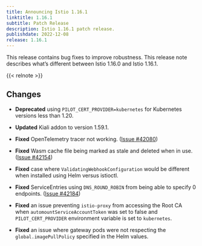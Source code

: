 ```yaml
---
title: Announcing Istio 1.16.1
linktitle: 1.16.1
subtitle: Patch Release
description: Istio 1.16.1 patch release.
publishdate: 2022-12-08
release: 1.16.1
---
```


This release contains bug fixes to improve robustness. This release note describes what’s different between Istio 1.16.0 and Istio 1.16.1.

{{< relnote >}}

## Changes

- **Deprecated** using `PILOT_CERT_PROVIDER=kubernetes` for Kubernetes versions less than 1.20.

- **Updated** Kiali addon to version 1.59.1.

- **Fixed** OpenTelemetry tracer not working. ([Issue #42080](https://github.com/istio/istio/issues/42080))

- **Fixed** Wasm cache file being marked as stale and deleted when in use. ([Issue #42154](https://github.com/istio/istio/issues/42154))

- **Fixed** case where `ValidatingWebhookConfiguration` would be different when installed using Helm versus istioctl.

- **Fixed** ServiceEntries using `DNS_ROUND_ROBIN` from being able to specify 0 endpoints. ([Issue #42184](https://github.com/istio/istio/issues/42184))

- **Fixed** an issue preventing `istio-proxy` from accessing the Root CA when `automountServiceAccountToken` was set to false and `PILOT_CERT_PROVIDER` environment variable is set to `kubernetes`.

- **Fixed** an issue where gateway pods were not respecting the `global.imagePullPolicy` specified in the Helm values.
